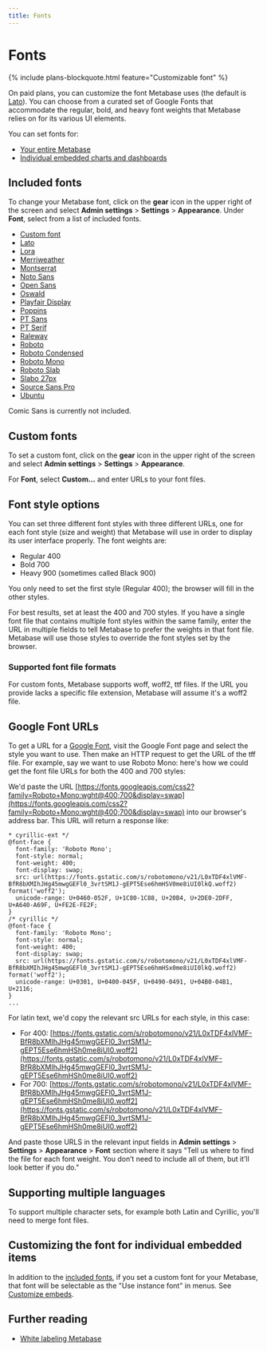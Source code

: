 ```yaml
---
title: Fonts
---
```


# Fonts

{% include plans-blockquote.html feature="Customizable font" %}

On paid plans, you can customize the font Metabase uses (the default is [Lato](https://fonts.google.com/specimen/Lato)). You can choose from a curated set of Google Fonts that accommodate the regular, bold, and heavy font weights that Metabase relies on for its various UI elements.

You can set fonts for:

- [Your entire Metabase](./whitelabeling.md)
- [Individual embedded charts and dashboards](./customize-embeds.md#setting-fonts-for-embedded-items)

## Included fonts

To change your Metabase font, click on the **gear** icon in the upper right of the screen and select **Admin settings** > **Settings** > **Appearance**. Under **Font**, select from a list of included fonts.

- [Custom font](#custom-fonts)
- [Lato](https://fonts.google.com/specimen/Lato)
- [Lora](https://fonts.google.com/specimen/Lora)
- [Merriweather](https://fonts.google.com/specimen/Merriweather)
- [Montserrat](https://fonts.google.com/specimen/Montserrat)
- [Noto Sans](https://fonts.google.com/specimen/Noto+Sans)
- [Open Sans](https://fonts.google.com/specimen/Open+Sans)
- [Oswald](https://fonts.google.com/specimen/Oswald)
- [Playfair Display](https://fonts.google.com/specimen/Playfair+Display)
- [Poppins](https://fonts.google.com/specimen/Poppins)
- [PT Sans](https://fonts.google.com/specimen/PT+Sans)
- [PT Serif](https://fonts.google.com/specimen/PT+Serif)
- [Raleway](https://fonts.google.com/specimen/Raleway)
- [Roboto](https://fonts.google.com/specimen/Roboto)
- [Roboto Condensed](https://fonts.google.com/specimen/Roboto+Condensed)
- [Roboto Mono](https://fonts.google.com/specimen/Roboto+Mono)
- [Roboto Slab](https://fonts.google.com/specimen/Roboto+Slab)
- [Slabo 27px](https://fonts.google.com/specimen/Slabo+27px)
- [Source Sans Pro](https://fonts.google.com/specimen/Source+Sans+Pro)
- [Ubuntu](https://fonts.google.com/specimen/Ubuntu)

Comic Sans is currently not included.

## Custom fonts

To set a custom font, click on the **gear** icon in the upper right of the screen and select **Admin settings** > **Settings** > **Appearance**.

For **Font**, select **Custom...** and enter URLs to your font files.

## Font style options

You can set three different font styles with three different URLs, one for each font style (size and weight) that Metabase will use in order to display its user interface properly. The font weights are:

- Regular 400
- Bold 700
- Heavy 900 (sometimes called Black 900)

You only need to set the first style (Regular 400); the browser will fill in the other styles.

For best results, set at least the 400 and 700 styles. If you have a single font file that contains multiple font styles within the same family, enter the URL in multiple fields to tell Metabase to prefer the weights in that font file. Metabase will use those styles to override the font styles set by the browser.

### Supported font file formats

For custom fonts, Metabase supports woff, woff2, ttf files. If the URL you provide lacks a specific file extension, Metabase will assume it's a woff2 file.

## Google Font URLs

To get a URL for a [Google Font](https://fonts.google.com/), visit the Google Font page and select the style you want to use. Then make an HTTP request to get the URL of the tff file. For example, say we want to use Roboto Mono: here's how we could get the font file URLs for both the 400 and 700 styles:

We'd paste the URL [https://fonts.googleapis.com/css2?family=Roboto+Mono:wght@400;700&display=swap](https://fonts.googleapis.com/css2?family=Roboto+Mono:wght@400;700&display=swap) into our browser's address bar. This URL will return a response like:

```
* cyrillic-ext */
@font-face {
  font-family: 'Roboto Mono';
  font-style: normal;
  font-weight: 400;
  font-display: swap;
  src: url(https://fonts.gstatic.com/s/robotomono/v21/L0xTDF4xlVMF-BfR8bXMIhJHg45mwgGEFl0_3vrtSM1J-gEPT5Ese6hmHSV0me8iUI0lkQ.woff2) format('woff2');
  unicode-range: U+0460-052F, U+1C80-1C88, U+20B4, U+2DE0-2DFF, U+A640-A69F, U+FE2E-FE2F;
}
/* cyrillic */
@font-face {
  font-family: 'Roboto Mono';
  font-style: normal;
  font-weight: 400;
  font-display: swap;
  src: url(https://fonts.gstatic.com/s/robotomono/v21/L0xTDF4xlVMF-BfR8bXMIhJHg45mwgGEFl0_3vrtSM1J-gEPT5Ese6hmHSx0me8iUI0lkQ.woff2) format('woff2');
  unicode-range: U+0301, U+0400-045F, U+0490-0491, U+04B0-04B1, U+2116;
}
...
```

For latin text, we'd copy the relevant src URLs for each style, in this case:

- For 400: [https://fonts.gstatic.com/s/robotomono/v21/L0xTDF4xlVMF-BfR8bXMIhJHg45mwgGEFl0_3vrtSM1J-gEPT5Ese6hmHSh0me8iUI0.woff2](https://fonts.gstatic.com/s/robotomono/v21/L0xTDF4xlVMF-BfR8bXMIhJHg45mwgGEFl0_3vrtSM1J-gEPT5Ese6hmHSh0me8iUI0.woff2)
- For 700: [https://fonts.gstatic.com/s/robotomono/v21/L0xTDF4xlVMF-BfR8bXMIhJHg45mwgGEFl0_3vrtSM1J-gEPT5Ese6hmHSh0me8iUI0.woff2](https://fonts.gstatic.com/s/robotomono/v21/L0xTDF4xlVMF-BfR8bXMIhJHg45mwgGEFl0_3vrtSM1J-gEPT5Ese6hmHSh0me8iUI0.woff2)


And paste those URLS in the relevant input fields in **Admin settings** > **Settings** > **Appearance** > **Font** section where it says "Tell us where to find the file for each font weight. You don’t need to include all of them, but it’ll look better if you do."

## Supporting multiple languages

To support multiple character sets, for example both Latin and Cyrillic, you'll need to merge font files.

## Customizing the font for individual embedded items

In addition to the [included fonts](#included-fonts), if you set a custom font for your Metabase, that font will be selectable as the "Use instance font" in menus. See [Customize embeds](./customize-embeds.md).

## Further reading

- [White labeling Metabase](./whitelabeling.md)



